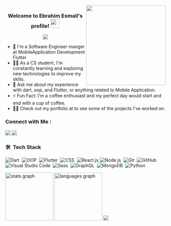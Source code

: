
<img width="250" align="right" src="https://c.tenor.com/_DOBjnGspYAAAAAM/code-coding.gif">

<h3 align="center">
  Welcome to Ebrahim Esmail's profile!
  <img src="https://media.giphy.com/media/hvRJCLFzcasrR4ia7z/giphy.gif" width="28">
</h3>

<!-- Typing SVG by DenverCoder1 - https://github.com/DenverCoder1/readme-typing-svg -->
<p align="center">
  <a href="https://github.com/DenverCoder1/readme-typing-svg"><img src="https://readme-typing-svg.herokuapp.com/?lines=Software Engineering%20Mobile%20Application%20Development;Always%20learning%20new%20things&font=Fira%20Code&center=true&width=440&height=45&color=f75c7e&vCenter=true&size=22"></a>
</p> 

- 🏢 I'm a Software Engineer manger at MobileApplication Development Flutter
- 👨‍💻 As a CS student, I'm constantly learning and exploring new technologies to improve my skills.
- 💬 Ask me about my experience with dart, oop, and Flutter, or anything related to Mobile Application.
- ⚡ Fun Fact: I'm a coffee enthusiast and my perfect day would start and end with a cup of coffee.
- 👨‍💻 Check out my portfolio at  to see some of the projects I've worked on.


### Connect with Me :

<a href="https://linkedin.com/in/ebrahim-esmail-818856246" target="_blank"><img src="https://img.shields.io/badge/-Ebrahim%20Esmail-0077B5?style=for-the-badge&logo=Linkedin&logoColor=white"/></a>
<a href="https://t.me/ibraahiom" target="_blank"><img src="https://img.shields.io/badge/Ebrahim%20Esmail-0077B5?style=for-the-badge&logo=Telegram&logoColor=white"/></a>
### 🛠 &nbsp;Tech Stack
![Dart](https://img.shields.io/badge/-Dart-05122A?style=flat&logo=Dart)&nbsp;
![OOP](https://img.shields.io/badge/-OOP-05122A?style=flat&logo=OOP&logoColor=563D7C)&nbsp;
![Flutter](https://img.shields.io/badge/-Flutter-05122A?style=flat&logo=Flutter)&nbsp;
![CSS](https://img.shields.io/badge/-CSS-05122A?style=flat&logo=CSS3&logoColor=1572B6)&nbsp;
![React.js](https://img.shields.io/badge/-React-05122A?style=flat&logo=react)
![Node.js](https://img.shields.io/badge/-Node.js-05122A?style=flat&logo=node.js&logoColor=339933)&nbsp;
![Git](https://img.shields.io/badge/-Git-05122A?style=flat&logo=git)&nbsp;
![GitHub](https://img.shields.io/badge/-GitHub-05122A?style=flat&logo=github)&nbsp;
![Visual Studio Code](https://img.shields.io/badge/-Visual%20Studio%20Code-05122A?style=flat&logo=visual-studio-code&logoColor=007ACC)&nbsp;
![Sass](https://img.shields.io/badge/-Sass-05122A?style=flat&logo=sass)&nbsp;
![GraphQL](https://img.shields.io/badge/-GraphQL-05122A?style=flat&logo=GraphQL)&nbsp;
![MongoDB](https://img.shields.io/badge/-MongoDB-05122A?style=flat&logo=MongoDB)&nbsp;
![Python](https://img.shields.io/badge/-Python%20-05122A?style=flat&logo=python)&nbsp;


<img src="https://github-readme-stats.vercel.app/api?username=EbrahimEsmail&hide_title=false&hide_rank=false&show_icons=true&include_all_commits=true&count_private=true&disable_animations=false&theme=dracula&locale=en&hide_border=false&order=1" height="150" alt="stats graph"  />

<img src="https://github-readme-stats.vercel.app/api/top-langs?username=MahmoudAbuelazm&locale=en&hide_title=false&layout=compact&card_width=320&langs_count=5&theme=dracula&hide_border=false&order=2"  height="150" alt="languages graph"  />
</div>
<a href="https://komarev.com/ghpvc/?username=yousefdergham&style=for-the-badge">
    <img src="https://komarev.com/ghpvc/?username=yousefdergham&style=for-the-badge">
</a>

